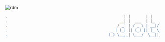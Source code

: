 ![rdm](https://github.com/dotsic/dotsic/assets/151742929/fb259535-ad41-46f9-a071-6e46c385d7fd)





  
  
  
  ```javascript
.                                                     | |       | |       (_)      
.                                                   __| |  ___  | |_  ___  _   ___ 
.                                                  / _` | / _ \ | __|/ __|| | / __|
.                                               _ | (_| || (_) || |_ \__ \| || (__ 
.                                              (_) \__,_| \___/  \__||___/|_| \___| ```

